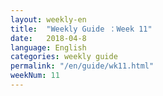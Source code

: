 ```yaml
---
layout: weekly-en
title:  "Weekly Guide ：Week 11"
date:   2018-04-8
language: English
categories: weekly guide
permalink: "/en/guide/wk11.html"
weekNum: 11
---
```

